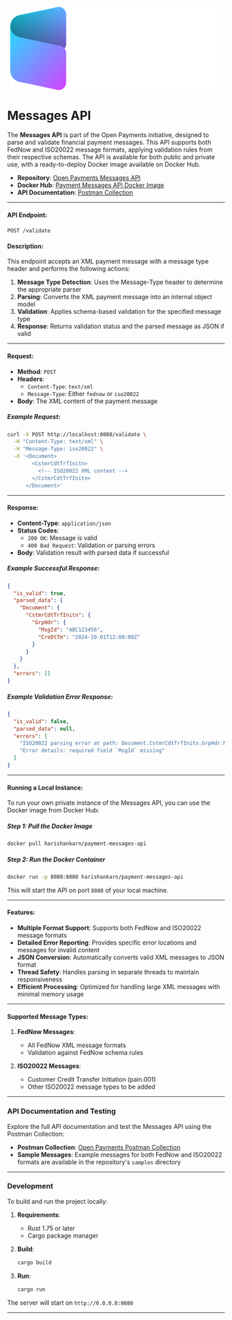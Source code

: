 <p align="center">
  <img src="https://raw.githubusercontent.com/Open-Payments/.github/refs/heads/main/profile/logo-white.png" />
</p>

# Messages API

The **Messages API** is part of the Open Payments initiative, designed to parse and validate financial payment messages. This API supports both FedNow and ISO20022 message formats, applying validation rules from their respective schemas. The API is available for both public and private use, with a ready-to-deploy Docker image available on Docker Hub.

- **Repository**: [Open Payments Messages API](https://github.com/Open-Payments/messages-api)
- **Docker Hub**: [Payment Messages API Docker Image](https://hub.docker.com/r/harishankarn/payment-messages-api)
- **API Documentation**: [Postman Collection](https://www.postman.com/openpaymentsapi/open-payments/overview)

---

#### **API Endpoint:**

`POST /validate`

#### **Description:**

This endpoint accepts an XML payment message with a message type header and performs the following actions:
1. **Message Type Detection**: Uses the Message-Type header to determine the appropriate parser
2. **Parsing**: Converts the XML payment message into an internal object model
3. **Validation**: Applies schema-based validation for the specified message type
4. **Response**: Returns validation status and the parsed message as JSON if valid

---

#### **Request:**

- **Method**: `POST`
- **Headers**: 
  - `Content-Type`: `text/xml`
  - `Message-Type`: Either `fednow` or `iso20022`
- **Body**: The XML content of the payment message

##### Example Request:
```bash
curl -X POST http://localhost:8080/validate \
  -H "Content-Type: text/xml" \
  -H "Message-Type: iso20022" \
  -d '<Document>
        <CstmrCdtTrfInitn>
          <!-- ISO20022 XML content -->
        </CstmrCdtTrfInitn>
      </Document>'
```

---

#### **Response:**

- **Content-Type**: `application/json`
- **Status Codes**:
  - `200 OK`: Message is valid
  - `400 Bad Request`: Validation or parsing errors
- **Body**: Validation result with parsed data if successful

##### Example Successful Response:
```json
{
  "is_valid": true,
  "parsed_data": {
    "Document": {
      "CstmrCdtTrfInitn": {
        "GrpHdr": {
          "MsgId": "ABC123456",
          "CreDtTm": "2024-10-01T12:00:00Z"
        }
      }
    }
  },
  "errors": []
}
```

##### Example Validation Error Response:
```json
{
  "is_valid": false,
  "parsed_data": null,
  "errors": [
    "ISO20022 parsing error at path: Document.CstmrCdtTrfInitn.GrpHdr.MsgId",
    "Error details: required field `MsgId` missing"
  ]
}
```

---

#### **Running a Local Instance:**

To run your own private instance of the Messages API, you can use the Docker image from Docker Hub:

##### Step 1: Pull the Docker Image
```bash
docker pull harishankarn/payment-messages-api
```

##### Step 2: Run the Docker Container
```bash
docker run -p 8080:8080 harishankarn/payment-messages-api
```

This will start the API on port `8080` of your local machine.

---

#### **Features:**

- **Multiple Format Support**: Supports both FedNow and ISO20022 message formats
- **Detailed Error Reporting**: Provides specific error locations and messages for invalid content
- **JSON Conversion**: Automatically converts valid XML messages to JSON format
- **Thread Safety**: Handles parsing in separate threads to maintain responsiveness
- **Efficient Processing**: Optimized for handling large XML messages with minimal memory usage

---

#### **Supported Message Types:**

1. **FedNow Messages**:
   - All FedNow XML message formats
   - Validation against FedNow schema rules

2. **ISO20022 Messages**:
   - Customer Credit Transfer Initiation (pain.001)
   - Other ISO20022 message types to be added

---

### API Documentation and Testing

Explore the full API documentation and test the Messages API using the Postman Collection:

- **Postman Collection**: [Open Payments Postman Collection](https://www.postman.com/openpaymentsapi/open-payments/overview)
- **Sample Messages**: Example messages for both FedNow and ISO20022 formats are available in the repository's `samples` directory

---

### Development

To build and run the project locally:

1. **Requirements**:
   - Rust 1.75 or later
   - Cargo package manager

2. **Build**:
   ```bash
   cargo build
   ```

3. **Run**:
   ```bash
   cargo run
   ```

The server will start on `http://0.0.0.0:8080`

---